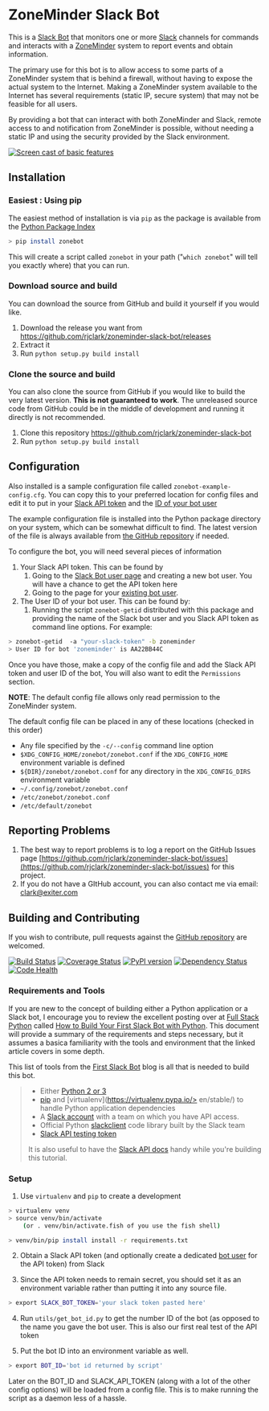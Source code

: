 # ZoneMinder Slack Bot

This is a [Slack Bot](https://api.slack.com/bot-users) that monitors one or more [Slack](https://slack.com) channels for commands and interacts with a [ZoneMinder](https://www.zoneminder.com/) system to report events and
obtain information.

The primary use for this bot is to allow access to some parts of a ZoneMinder system that is behind a firewall, without having to expose the actual system to the Internet. Making a ZoneMinder system available to the Internet has several requirements (static IP, secure system) that may not be feasible for all users.

By providing a bot that can interact with both ZoneMinder and Slack, remote access to and notification from ZoneMinder is possible, without needing a static IP and using the security provided by the Slack environment.

[![Screen cast of basic features](https://raw.githubusercontent.com/rjclark/zoneminder-slack-bot/master/docs/images/ZoneBot-Screen-Cast-Static.png)](https://rjclark.github.io/zoneminder-slack-bot/docs/images/ZoneBot-Screen-Cast.webm)

## Installation

### Easiest : Using pip

The easiest method of installation is via `pip` as the package is available from the [Python Package Index](https://pypi.python.org/pypi)

```sh
> pip install zonebot
```    

This will create a script called `zonebot` in your path ("`which zonebot`" will tell you exactly where) that you can run.

### Download source and build

You can download the source from GitHub and build it yourself if you would like.

1. Download the release you want from https://github.com/rjclark/zoneminder-slack-bot/releases
1. Extract it
1. Run `python setup.py build install`

### Clone the source and build

You can also clone the source from GitHub if you would like to build the very latest version. **This is not guaranteed to work**. The unreleased source code from GitHub could be in the middle of development and running it directly is not recommended.

1. Clone this repository https://github.com/rjclark/zoneminder-slack-bot
1. Run `python setup.py build install`

## Configuration

Also installed is a sample configuration file called `zonebot-example-config.cfg`. You can copy this to your preferred location for config files and edit it to put in your [Slack API token](https://api.slack.com/tokens) and the [ID of your bot user](https://api.slack.com/bot-users)

The example configuration file is installed into the Python package directory on your system, which can be somewhat difficult to find. The latest version of the file is always available from [the GitHub repository](https://github.com/rjclark/zoneminder-slack-bot/blob/master/docs/zonebot-example-config.cfg) if needed.

To configure the bot, you will need several pieces of information

1. Your Slack API token. This can be found by
    1. Going to the [Slack Bot user page](https://api.slack.com/bot-users) and creating a new bot user. You will have a chance to get the API token here
    2. Going to the page for your [existing bot user](https://my.slack.com/apps/manage/custom-integrations).
2. The User ID of your bot user. This can be found by:
    1. Running the script `zonebot-getid` distributed with this package and providing the name of the Slack bot user and you Slack API token as command line options. For example:

```sh
> zonebot-getid  -a "your-slack-token" -b zoneminder
> User ID for bot 'zoneminder' is AA22BB44C
```

Once you have those, make a copy of the config file and add the Slack API token and user ID of the bot, You will also want to edit the `Permissions` section.

**NOTE**: The default config file allows only read permission to the ZoneMinder system.

The default config file can be placed in any of these locations (checked in this order)

* Any file specified by the `-c/--config` command line option
* `$XDG_CONFIG_HOME/zonebot/zonebot.conf` if the `XDG_CONFIG_HOME` environment variable is defined
* `${DIR}/zonebot/zonebot.conf` for any directory in the `XDG_CONFIG_DIRS` environment variable
* `~/.config/zonebot/zonebot.conf`
* `/etc/zonebot/zonebot.conf`
* `/etc/default/zonebot`

## Reporting Problems

1. The best way to report problems is to log a report on the GitHub Issues page [https://github.com/rjclark/zoneminder-slack-bot/issues](https://github.com/rjclark/zoneminder-slack-bot/issues) for this project. 
2. If you do not have a GItHub account, you can also contact me via email: [clark@exiter.com](mailto:clark@exiter.com)

## Building and Contributing

If you wish to contribute, pull requests against the [GitHub repository](https://github.com/rjclark/zoneminder-slack-bot) are welcomed.

[![Build Status](https://travis-ci.org/rjclark/zoneminder-slack-bot.svg?branch=master)](https://travis-ci.org/rjclark/zoneminder-slack-bot)
[![Coverage Status](https://coveralls.io/repos/github/rjclark/zoneminder-slack-bot/badge.svg?branch=master)](https://coveralls.io/github/rjclark/zoneminder-slack-bot?branch=master)
[![PyPI version](https://badge.fury.io/py/zonebot.svg)](https://pypi.python.org/pypi/zonebot)
[![Dependency Status](https://www.versioneye.com/user/projects/57def689037c2000458f770d/badge.svg?style=flat-square)](https://www.versioneye.com/user/projects/57def689037c2000458f770d)
[![Code Health](https://landscape.io/github/rjclark/zoneminder-slack-bot/master/landscape.svg?style=flat)](https://landscape.io/github/rjclark/zoneminder-slack-bot/master)

### Requirements and Tools

If you are new to the concept of building either a Python application or a Slack bot, I encourage you to review the excellent posting over at [Full Stack Python](https://www.fullstackpython.com) called
[How to Build Your First Slack Bot with Python](https://www.fullstackpython.com/blog/build-first-slack-bot-python.html). This document will provide a summary of the requirements and steps necessary, but it assumes a basica familiarity with the tools and environment that the linked article covers in some depth.

This list of tools from the [First Slack Bot](https://www.fullstackpython.com/blog/build-first-slack-bot-python.html) blog is all that is needed to build this bot.

> * Either [Python 2 or 3](https://wiki.python.org/moin/Python2orPython3)
> * [pip](https://pip.pypa.io/en/stable/) and [virtualenv](https://virtualenv.pypa.io/> en/stable/) to handle Python application dependencies
> * A [Slack account](https://slack.com/) with a team on which you have API access.
> * Official Python [slackclient](https://github.com/slackhq/python-slackclient) code library built by the Slack team
> * [Slack API testing token](https://api.slack.com/tokens)
>
> It is also useful to have the [Slack API docs](https://api.slack.com/) handy while you're building this tutorial.

### Setup

1. Use `virtualenv` and `pip` to create a development

```sh
> virtualenv venv
> source venv/bin/activate
    (or . venv/bin/activate.fish of you use the fish shell)

> venv/bin/pip install install -r requirements.txt
```

2. Obtain a Slack API token (and optionally create a dedicated [bot user](https://api.slack.com/bot-users) for the API token) from Slack

3. Since the API token needs to remain secret, you should set it as an environment
variable rather than putting it into any source file.

```sh
> export SLACK_BOT_TOKEN='your slack token pasted here'
```

4. Run `utils/get_bot_id.py` to get the number ID of the bot (as opposed to the name you gave the bot user. This is also our first real test of the API token

5. Put the bot ID into an environment variable as well.

```sh
> export BOT_ID='bot id returned by script'
```

Later on the BOT_ID and SLACK_API_TOKEN (along with a lot of the other config options) will be loaded from a config file. This is to make running the script as a daemon less of a hassle.
